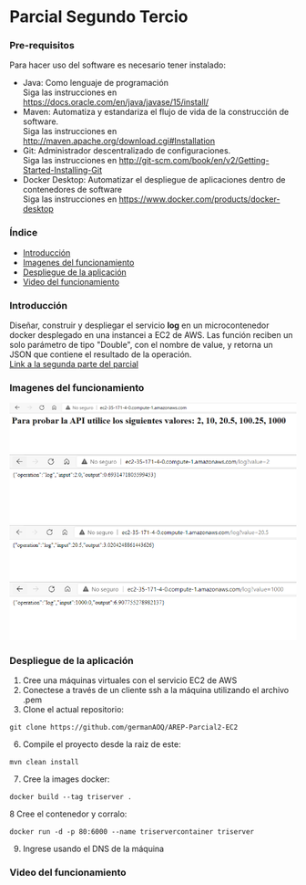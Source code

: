 # Parcial Segundo Tercio
### Pre-requisitos
Para hacer uso del software es necesario tener instalado:
* Java: Como lenguaje de programación                                      
    Siga las instrucciones en https://docs.oracle.com/en/java/javase/15/install/
* Maven: Automatiza y estandariza el flujo de vida de la construcción de software.                 
    Siga las instrucciones en http://maven.apache.org/download.cgi#Installation
* Git: Administrador descentralizado de configuraciones.                     
    Siga las instrucciones en http://git-scm.com/book/en/v2/Getting-Started-Installing-Git
* Docker Desktop: Automatizar el despliegue de aplicaciones dentro de contenedores de software                                   
    Siga las instrucciones en https://www.docker.com/products/docker-desktop
### Índice
* [Introducción](#introducción) 
* [Imagenes del funcionamiento](#imagenes-del-funcionamiento)
* [Despliegue de la aplicación](#despliegue-de-la-aplicación)
* [Video del funcionamiento](#video-del-funcionamiento)
### Introducción 
Diseñar, construir y despliegar el servicio **log** en un microcontenedor docker desplegado en una instancei a EC2 de AWS. Las función reciben un solo parámetro de tipo "Double", con el nombre de value, y retorna
un JSON que contiene el resultado de la operación.                                 
[Link a la segunda parte del parcial](https://github.com/germanAOQ/AREP-Parcial2-Lambda)
### Imagenes del funcionamiento 
![](images/Primera.PNG)
![](images/Segunda.PNG)
![](images/Tercera.PNG)
![](images/Cuarta.PNG)
### Despliegue de la aplicación
1. Cree una máquinas virtuales con el servicio EC2 de AWS
2. Conectese a través de un cliente ssh a la máquina utilizando el archivo .pem
3. Clone el actual repositorio:
```
git clone https://github.com/germanAOQ/AREP-Parcial2-EC2
```

6. Compile el proyecto desde la raiz de este:
```
mvn clean install
```
7. Cree la images docker:
```
docker build --tag triserver .
```
8 Cree el contenedor y corralo:
```
docker run -d -p 80:6000 --name triservercontainer triserver
```
9. Ingrese usando el DNS de la máquina
### Video del funcionamiento 
